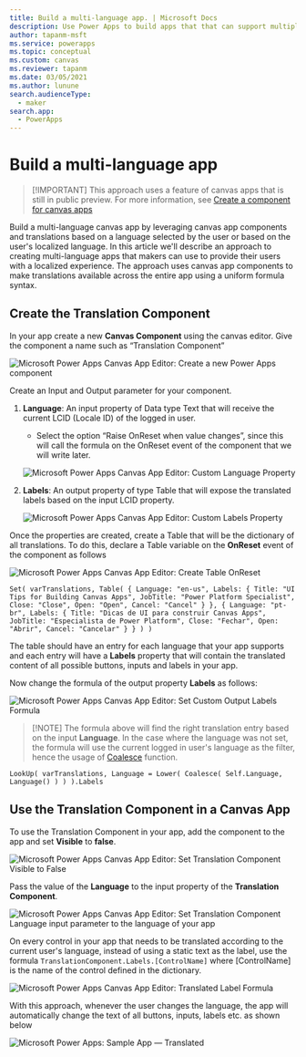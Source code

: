 ```yaml
---
title: Build a multi-language app. | Microsoft Docs
description: Use Power Apps to build apps that that can support multiple languages.
author: tapanm-msft
ms.service: powerapps
ms.topic: conceptual
ms.custom: canvas
ms.reviewer: tapanm
ms.date: 03/05/2021
ms.author: lunune
search.audienceType: 
  - maker
search.app: 
  - PowerApps
---
```


# Build a multi-language app
> [!IMPORTANT] This approach uses a feature of canvas apps that is still in public preview. For more information, see [Create a component for canvas apps](https://docs.microsoft.com/en-us/powerapps/maker/canvas-apps/create-component)

Build a multi-language canvas app by leveraging canvas app components and translations based on a language selected by the user or based on the user's localized language. In this article we'll describe an approach to creating multi-language apps that makers can use to provide their users with a localized experience. The approach uses canvas app components to make translations available across the entire app using a uniform formula syntax. 

## Create the Translation Component

In your app create a new **Canvas Component** using the canvas editor. Give the component a name such as “Translation Component”

![Microsoft Power Apps Canvas App Editor: Create a new Power Apps component](.attachments/multi-language-apps/image-20210304104915205.png)

Create an Input and Output parameter for your component. 

1. **Language**: An input property of Data type Text that will receive the current LCID (Locale ID) of the logged in user. 
   
   - Select the option “Raise OnReset when value changes”, since this will call the formula on the OnReset event of the component that we will write later.

   ![Microsoft Power Apps Canvas App Editor: Custom Language Property](.attachments/multi-language-apps/image-20210304105245593.png)

1. **Labels**: An output property of type Table that will expose the translated labels based on the input LCID property.

   ![Microsoft Power Apps Canvas App Editor: Custom Labels Property](.attachments/multi-language-apps/image-20210304105449314.png)


Once the properties are created, create a Table that will be the dictionary of all translations. To do this, declare a Table variable on the **OnReset** event of the component as follows

![Microsoft Power Apps Canvas App Editor: Create Table OnReset](.attachments/multi-language-apps/image-20210304131142608.png)

`Set(
    varTranslations,
    Table(
        {
            Language: "en-us",
            Labels: {
                Title: "UI Tips for Building Canvas Apps",
                JobTitle: "Power Platform Specialist",
                Close: "Close",
                Open: "Open",
                Cancel: "Cancel"
            }
        },
        {
            Language: "pt-br",
            Labels: {
                Title: "Dicas de UI para construir Canvas Apps",
                JobTitle: "Especialista de Power Platform",
                Close: "Fechar",
                Open: "Abrir",
                Cancel: "Cancelar"
            }
        }
    )
)`

The table should have an entry for each language that your app supports and each entry will have a **Labels** property that will contain the translated content of all possible buttons, inputs and labels in your app.

Now change the formula of the output property **Labels** as follows:

![Microsoft Power Apps Canvas App Editor: Set Custom Output Labels Formula](.attachments/multi-language-apps/image-20210304132515675.png)

> [!NOTE] The formula above will find the right translation entry based on the input **Language**. In the case where the language was not set, the formula will use the current logged in user's language as the filter, hence the usage of [Coalesce](https://docs.microsoft.com/en-us/powerapps/maker/canvas-apps/functions/function-isblank-isempty) function.

`LookUp(
    varTranslations,
    Language = Lower(
        Coalesce(
            Self.Language,
            Language()
        )
    )
).Labels`

## Use the Translation Component in a Canvas App

To use the Translation Component in your app, add the component to the app and set **Visible** to **false**.

![Microsoft Power Apps Canvas App Editor: Set Translation Component Visible to False](.attachments/multi-language-apps/image-20210304135035793.png)

Pass the value of the **Language** to the input property of the **Translation Component**. 

![Microsoft Power Apps Canvas App Editor: Set Translation Component Language input parameter to the language of your app](.attachments/multi-language-apps/image-20210304135729817.png)

On every control in your app that needs to be translated according to the current user's language, instead of using a static text as the label, use the formula `TranslationComponent.Labels.[ControlName]` where [ControlName] is the name of the control defined in the dictionary.

![Microsoft Power Apps Canvas App Editor: Translated Label Formula](.attachments/multi-language-apps/1_MCbFnIgY1CTJ9awMENkYcQ.png)

With this approach, whenever the user changes the language, the app will automatically change the text of all buttons, inputs, labels etc. as shown below

![Microsoft Power Apps: Sample App — Translated](.attachments/multi-language-apps/1_n0bVGmNGNZsl3TLfeCokpg.gif)